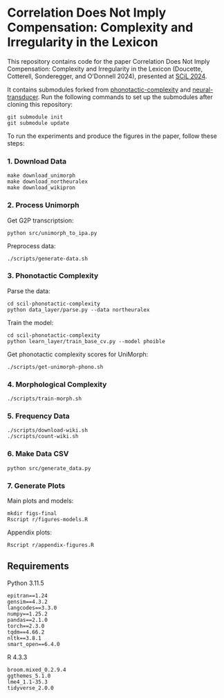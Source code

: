 # Correlation Does Not Imply Compensation: Complexity and Irregularity in the Lexicon

This repository contains code for the paper Correlation Does Not Imply Compensation: Complexity and Irregularity in the Lexicon (Doucette, Cotterell, Sonderegger, and O'Donnell 2024), presented at [SCiL 2024](https://sites.uci.edu/scil2024/).

It contains submodules forked from [phonotactic-complexity](https://github.com/tpimentelms/phonotactic-complexity) and [neural-transducer](https://github.com/shijie-wu/neural-transducer). Run the following commands to set up the submodules after cloning this repository:

```
git submodule init
git submodule update
```

To run the experiments and produce the figures in the paper, follow these steps:

### 1. Download Data

```
make download_unimorph
make download_northeuralex
make download_wikipron
```

### 2. Process Unimorph

Get G2P transcriptsion:

```
python src/unimorph_to_ipa.py
```

Preprocess data:

```
./scripts/generate-data.sh
```

### 3. Phonotactic Complexity

Parse the data:

```
cd scil-phonotactic-complexity
python data_layer/parse.py --data northeuralex
```

Train the model:

```
cd scil-phonotactic-complexity
python learn_layer/train_base_cv.py --model phoible
```

Get phonotactic complexity scores for UniMorph:

```
./scripts/get-unimorph-phono.sh
```

### 4. Morphological Complexity

```
./scripts/train-morph.sh
```

### 5. Frequency Data

```
./scripts/download-wiki.sh
./scripts/count-wiki.sh
```

### 6. Make Data CSV

```
python src/generate_data.py
```

### 7. Generate Plots

Main plots and models:

```
mkdir figs-final
Rscript r/figures-models.R
```

Appendix plots:

```
Rscript r/appendix-figures.R
```

## Requirements

Python 3.11.5

```
epitran==1.24
gensim==4.3.2
langcodes==3.3.0
numpy==1.25.2
pandas==2.1.0
torch==2.3.0
tqdm==4.66.2
nltk==3.8.1
smart_open==6.4.0
```

R 4.3.3

```
broom.mixed_0.2.9.4
ggthemes_5.1.0
lme4_1.1-35.3
tidyverse_2.0.0
```